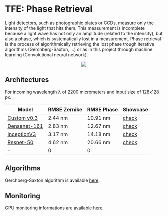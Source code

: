 # TFE: Phase Retrieval

Light detectors, such as photographic plates or CCDs, measure only the intensity of the light that hits them. This measurement is incomplete because a light wave has not only an amplitude (related to the intensity), but also a phase, which is systematically lost in a measurement. Phase retrieval is the process of algorithmically retrieving the lost phase trough iterative algorithms (Gerchberg-Saxton, ...) or as in this project through machine learning (Convolutional neural network).

<p align="center"><img src="https://github.com/pvanberg/phase-retrieval/blob/dev/assets/architecture.png" /></p>

## Architectures

For incoming wavelength λ of 2200 micrometers and input size of 128x128 px. 

| Model | RMSE Zernike | RMSE Phase | Showcase |
| --- | --- | --- | --- |
| [Custom v0.3](experiments/custom_v0.3) | 2.44 nm | 10.91 nm | [check](experiments/custom_v0.3/evaluation.ipynb) |
| [Densenet-161](experiments/densenet)  | 2.83 nm | 12.67 nm | [check](experiments/densenet/evaluation.ipynb) |
| [InceptionV3](experiments/inception)  | 3.17 nm | 14.18 nm | [check](experiments/inception/evaluation.ipynb) |
| [Resnet-50](experiments/resnet) | 4.62 nm | 20.66 nm | [check](experiments/resnet/evaluation.ipynb)  |
| - | 0 | 0 |

## Algorithms

Gerchberg-Saxton algorithm is available [here](algorithms/Gerchberg–Saxton.ipynb).

## Monitoring

GPU monitoring informations are available [here](monitoring.ipynb).
